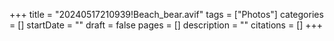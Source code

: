 +++
title = "20240517210939!Beach_bear.avif"
tags = ["Photos"]
categories = []
startDate = ""
draft = false
pages = []
description = ""
citations = []
+++
